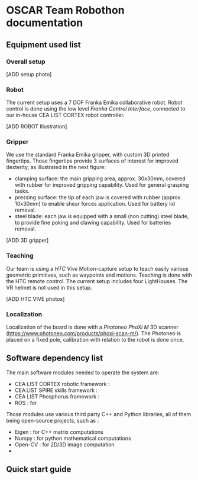 # OSCAR Team Robothon documentation

## Equipment used list

### Overall setup

[ADD setup photo]

### Robot

The current setup uses a 7 DOF Franka Emika collaborative robot.
Robot control is done using the low level _Franka Control Interface_, connected to our in-house CEA LIST CORTEX robot controller. 

[ADD ROBOT Illustration]

### Gripper

We use the standard Franka Emika gripper, with custom 3D printed fingertips. 
Those fingertips provide 3 surfaces of interest for improved dexterity, as illustrated in the next figure:
- clamping surface: the main gripping area, approx. 30x30mm, covered with rubber for improved gripping capability. Used for general grasping tasks.
- pressing surface: the tip of each jaw is covered with rubber (approx. 10x30mm) to enable shear forces application. Used for battery lid removal.
- steel blade: each jaw is equipped with a small (non cutting) steel blade, to provide fine poking and clawing capability. Used for batteries removal.

[ADD 3D gripper]

### Teaching

Our team is using a _HTC Vive_ Motion-capture setup to teach easily various geometric primitives, such as waypoints and motions. 
Teaching is done with the HTC remote control. The current setup includes four LightHouses. The VR helmet is not used in this setup. 

[ADD HTC VIVE photos]

### Localization

Localization of the board is done with a _Photoneo PhoXi M_ 3D scanner (https://www.photoneo.com/products/phoxi-scan-m/).
The Photoneo is placed on a fixed pole, calibration with relation to the robot is done once. 



## Software dependency list

The main software modules needed to operate the system are:
- CEA LIST CORTEX robotic framework : 
- CEA LIST SPIRE skills framework :
- CEA LIST Phosphorus framework :
- ROS : for 

Those modules use various third party C++ and Python libraries, all of them being open-source projects, such as :
- Eigen : for C++ matrix computations
- Numpy : for python mathematical computations
- Open-CV : for 2D/3D image computation
- 

## Quick start guide
